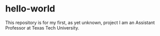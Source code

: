 # hello-world
This repository is for my first, as yet unknown, project
I am an Assistant Professor at Texas Tech University.
